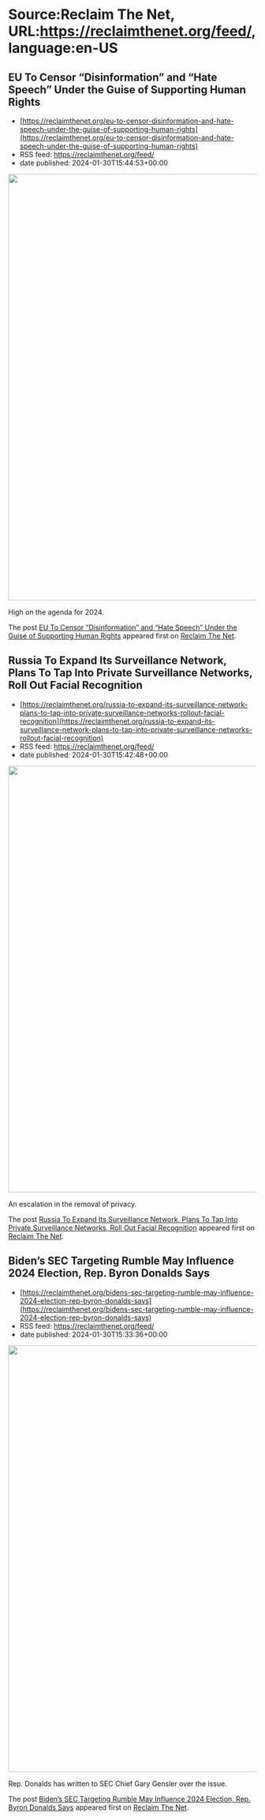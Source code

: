 # Source:Reclaim The Net, URL:https://reclaimthenet.org/feed/, language:en-US

## EU To Censor “Disinformation” and “Hate Speech” Under the Guise of Supporting Human Rights
 - [https://reclaimthenet.org/eu-to-censor-disinformation-and-hate-speech-under-the-guise-of-supporting-human-rights](https://reclaimthenet.org/eu-to-censor-disinformation-and-hate-speech-under-the-guise-of-supporting-human-rights)
 - RSS feed: https://reclaimthenet.org/feed/
 - date published: 2024-01-30T15:44:53+00:00

<a href="https://reclaimthenet.org/eu-to-censor-disinformation-and-hate-speech-under-the-guise-of-supporting-human-rights" rel="nofollow" title="EU To Censor “Disinformation” and “Hate Speech” Under the Guise of Supporting Human Rights"><img alt="" class="webfeedsFeaturedVisual wp-post-image" height="864" src="https://reclaimthenet.org/wp-content/uploads/2024/01/eus-speech-9.jpg" style="display: block; margin: auto; margin-bottom: 15px;" width="1536" /></a><p>High on the agenda for 2024.</p>
<p>The post <a href="https://reclaimthenet.org/eu-to-censor-disinformation-and-hate-speech-under-the-guise-of-supporting-human-rights">EU To Censor “Disinformation” and “Hate Speech” Under the Guise of Supporting Human Rights</a> appeared first on <a href="https://reclaimthenet.org">Reclaim The Net</a>.</p>

## Russia To Expand Its Surveillance Network, Plans To Tap Into Private Surveillance Networks, Roll Out Facial Recognition
 - [https://reclaimthenet.org/russia-to-expand-its-surveillance-network-plans-to-tap-into-private-surveillance-networks-rollout-facial-recognition](https://reclaimthenet.org/russia-to-expand-its-surveillance-network-plans-to-tap-into-private-surveillance-networks-rollout-facial-recognition)
 - RSS feed: https://reclaimthenet.org/feed/
 - date published: 2024-01-30T15:42:48+00:00

<a href="https://reclaimthenet.org/russia-to-expand-its-surveillance-network-plans-to-tap-into-private-surveillance-networks-rollout-facial-recognition" rel="nofollow" title="Russia To Expand Its Surveillance Network, Plans To Tap Into Private Surveillance Networks, Roll Out Facial Recognition"><img alt="" class="webfeedsFeaturedVisual wp-post-image" height="864" src="https://reclaimthenet.org/wp-content/uploads/2024/01/russia-face-scan-i.jpg" style="display: block; margin: auto; margin-bottom: 15px;" width="1536" /></a><p>An escalation in the removal of privacy.</p>
<p>The post <a href="https://reclaimthenet.org/russia-to-expand-its-surveillance-network-plans-to-tap-into-private-surveillance-networks-rollout-facial-recognition">Russia To Expand Its Surveillance Network, Plans To Tap Into Private Surveillance Networks, Roll Out Facial Recognition</a> appeared first on <a href="https://reclaimthenet.org">Reclaim The Net</a>.</p>

## Biden’s SEC Targeting Rumble May Influence 2024 Election, Rep. Byron Donalds Says
 - [https://reclaimthenet.org/bidens-sec-targeting-rumble-may-influence-2024-election-rep-byron-donalds-says](https://reclaimthenet.org/bidens-sec-targeting-rumble-may-influence-2024-election-rep-byron-donalds-says)
 - RSS feed: https://reclaimthenet.org/feed/
 - date published: 2024-01-30T15:33:36+00:00

<a href="https://reclaimthenet.org/bidens-sec-targeting-rumble-may-influence-2024-election-rep-byron-donalds-says" rel="nofollow" title="Biden’s SEC Targeting Rumble May Influence 2024 Election, Rep. Byron Donalds Says"><img alt="" class="webfeedsFeaturedVisual wp-post-image" height="864" src="https://reclaimthenet.org/wp-content/uploads/2024/01/rumble-sec.jpg" style="display: block; margin: auto; margin-bottom: 15px;" width="1536" /></a><p>Rep. Donalds has written to SEC Chief Gary Gensler over the issue.</p>
<p>The post <a href="https://reclaimthenet.org/bidens-sec-targeting-rumble-may-influence-2024-election-rep-byron-donalds-says">Biden’s SEC Targeting Rumble May Influence 2024 Election, Rep. Byron Donalds Says</a> appeared first on <a href="https://reclaimthenet.org">Reclaim The Net</a>.</p>

